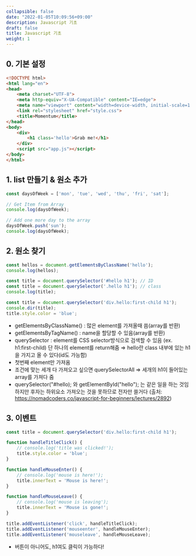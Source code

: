 ```yaml
---
collapsible: false
date: "2022-01-05T10:09:56+09:00"
description: Javascript 기초
draft: false
title: Javascript 기초
weight: 1
---
```


## 0. 기본 설정
```html
<!DOCTYPE html>
<html lang="en">
<head>
    <meta charset="UTF-8">
    <meta http-equiv="X-UA-Compatible" content="IE=edge">
    <meta name="viewport" content="width=device-width, initial-scale=1.0">
    <link rel="stylesheet" href="style.css">
    <title>Momentum</title>
</head>
<body>
    <div>
        <h1 class='hello'>Grab me!</h1>
    </div>
    <script src="app.js"></script>
</body>
</html>
```

## 1. list 만들기 & 원소 추가
```javascript
const daysOfWeek = ['mon', 'tue', 'wed', 'thu', 'fri', 'sat'];

// Get Item from Array
console.log(daysOfWeek);

// Add one more day to the array
daysOfWeek.push('sun');
console.log(daysOfWeek);
```

## 2. 원소 찾기
```javascript
const hellos = document.getElementsByClassName('hello');
console.log(hellos);

const title = document.querySelector('#hello h1'); // ID
const title = document.querySelector('.hello h1'); // class
console.log(title); 

const title = document.querySelector('div.hello:first-child h1');
console.dir(title);
title.style.color = 'blue';
```

- getElementsByClassName() : 많은 element를 가져올때 씀(array를 반환)
- getElementsByTagName() : name을 할당할 수 있음(array를 반환)
- querySelector : element를 CSS selector방식으로 검색할 수 있음 (ex. h1:first-child)
단 하나의 element를 return해줌
⇒ hello란 class 내부에 있는 h1을 가지고 올 수 있다(id도 가능함)
- 첫번째 element만 가져옴
- 조건에 맞는 세개 다 가져오고 싶으면 querySelectorAll 
⇒ 세개의 h1이 들어있는 array를 가져다 줌
- querySelector("#hello); 와 getElementById("hello"); 는 같은 일을 하는 것임
하지만 후자는 하위요소 가져오는 것을 못하므로 전자만 쓸거다
(출처: https://nomadcoders.co/javascript-for-beginners/lectures/2892)


## 3. 이벤트
```javascript
const title = document.querySelector('div.hello:first-child h1');

function handleTitleClick() {
    // console.log('title was clicked!');
    title.style.color = 'blue';
}

function handleMouseEnter() {
    // console.log('mouse is here!');
    title.innerText = 'Mouse is here!';
}

function handleMouseLeave() {
    // console.log('mouse is leaving');
    title.innerText = 'Mouse is gone!';
}

title.addEventListener('click', handleTitleClick);
title.addEventListener('mouseenter', handleMouseEnter);
title.addEventListener('mouseleave', handleMouseLeave);
```

- 버튼이 아니어도, h1여도 클릭이 가능하다!